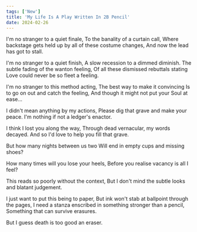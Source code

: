 ```yaml
---
tags: ['New']
title: 'My Life Is A Play Written In 2B Pencil'
date: 2024-02-26
---
```


I'm no stranger to a quiet finale,
To the banality of a curtain call,
Where backstage gets held up by
all of these costume changes,
And now the lead has got to stall.

I'm no stranger to a quiet finish,
A slow recession to a dimmed diminish.
The subtle fading of the wanton feeling,
Of all these dismissed rebuttals stating
Love could never be so fleet a feeling.

I'm no stranger to this method acting,
The best way to make it convincing 
Is to go on out and catch the feeling,
And though it might not put your
Soul at ease...

I didn't mean anything by my actions,
Please dig that grave and make your peace.
I'm nothing if not a ledger's enactor.

I think I lost you along the way,
Through dead vernacular, my words decayed.
And so I'd love to help you fill that grave.

But how many nights between us two
Will end in empty cups and missing shoes?

How many times will you lose your heels,
Before you realise vacancy is all I feel?

This reads so poorly without the context,
But I don't mind the subtle looks and blatant judgement.

I just want to put this being to paper,
But ink won't stab at ballpoint through the pages,
I need a stanza enscribed in something stronger than a pencil,
Something that can survive erasures.

But I guess death is too good an eraser.
